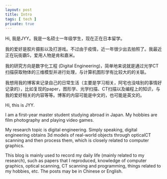 ```yaml
---
layout: post
title: Intro
tags: [ tech ]
private: true
---
```


Hi, 我是JYY。我是一名硕士一年级学生，现在正在日本留学。

我的爱好是胶片摄影以及打游戏。不过由于疫情，近一年很少出去拍照了。我最近正在玩街霸5，爱用人物是肯和嘉米。


我的研究方向是数字化工程 (Digital Engineering)，简单地来说就是通过光学CT扫描获取物体的三维模型并进行处理，与计算机图形学有比较大的的关联。

我想用我的博客来记录自己的日常生活（主要是学习相关，阿宅也没啥别的事情好记录的），比如复现的paper，图形学、光学扫描、CT扫描以及编程上的知识，与我的爱好相关的内容等等。博客的内容可能是中文的，也可能是英文的。



Hi, this is JYY.

I am a first-year master student studying abroad in Japan. My hobbies are film photography and playing video games. 

My research topic is digital engineering. Simply speaking, digital engineering obtains 3d models of real-world objects through opticalCT scanning and then process them, which is closely related to computer graphics.   

This blog is mainly used to record my daily life (mainly related to my research), such as papers that I reproduced, knowledge of computer graphics, optical scanning, CT scanning and programming, things related to my hobbies, etc. The posts may be in Chinese or English.  
